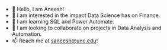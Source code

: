 - 👋 Hello, I am Aneesh!
- 👀 I am interested in the impact Data Science has on Finance.
- 🌱 I am learning SQL and Power Automate.
- 💞️ I am looking to collaborate on projects in Data Analysis and Automation.
- 📫 Reach me at saneesh@unc.edu!
